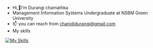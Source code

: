 - Hi,👋I’m Durangi chamathka
- Management Information Systems Undergraduate at NSBM Green University 
- 📫 you can reach from chanididurangi@gmail.com
- My skills

[![My Skills](https://skills.thijs.gg/icons?i=java,html,css,c,py,mysql)](https://skills.thijs.gg)

<!---
MDCDCHAMATHKA/MDCDCHAMATHKA is a ✨ special ✨ repository because its `README.md` (this file) appears on your GitHub profile.
You can click the Preview link to take a look at your changes.
--->
